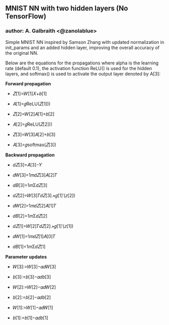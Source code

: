 ## MNIST NN with two hidden layers (No TensorFlow)
### author: A. Galbraith <@zanolablue>

Simple MNIST NN inspired by Samson Zhang with updated normalization in init_params and an added hidden layer, improving the overall accuracy of the original NN.

Below are the equations for the propagations where alpha is the learning rate (default 0.1), the activation function ReLU() is used for the hidden layers, and softmax() is used to activate the output layer denoted by A[3]:

**Forward propagation**

* 𝑍[1]=𝑊[1]𝑋+𝑏[1]
  
* 𝐴[1]=𝑔ReLU(𝑍[1]))
  
* 𝑍[2]=𝑊[2]𝐴[1]+𝑏[2]
 
* 𝐴[2]=𝑔ReLU(𝑍[2]))
 
* 𝑍[3]=𝑊[3]𝐴[2]+𝑏[3]
 
* 𝐴[3]=𝑔softmax(𝑍[3])
  
**Backward propagation**

* 𝑑𝑍[3]=𝐴[3]−𝑌
  
* 𝑑𝑊[3]=1𝑚𝑑𝑍[3]𝐴[2]𝑇
  
* 𝑑𝐵[3]=1𝑚Σ𝑑𝑍[3]
 
* 𝑑𝑍[2]=𝑊[3]𝑇𝑑𝑍[3].∗𝑔[1]′(𝑧[2])
  
* 𝑑𝑊[2]=1𝑚𝑑𝑍[2]𝐴[1]𝑇
  
* 𝑑𝐵[2]=1𝑚Σ𝑑𝑍[2]
  
* 𝑑𝑍[1]=𝑊[2]𝑇𝑑𝑍[2].∗𝑔[1]′(𝑧[1])
  
* 𝑑𝑊[1]=1𝑚𝑑𝑍[1]𝐴[0]𝑇
  
* 𝑑𝐵[1]=1𝑚Σ𝑑𝑍[1]
 
**Parameter updates**

* 𝑊[3]:=𝑊[3]−𝛼𝑑𝑊[3]

* 𝑏[3]:=𝑏[3]−𝛼𝑑𝑏[3]
 
* 𝑊[2]:=𝑊[2]−𝛼𝑑𝑊[2]
 
* 𝑏[2]:=𝑏[2]−𝛼𝑑𝑏[2]
  
* 𝑊[1]:=𝑊[1]−𝛼𝑑𝑊[1]
  
* 𝑏[1]:=𝑏[1]−𝛼𝑑𝑏[1]
